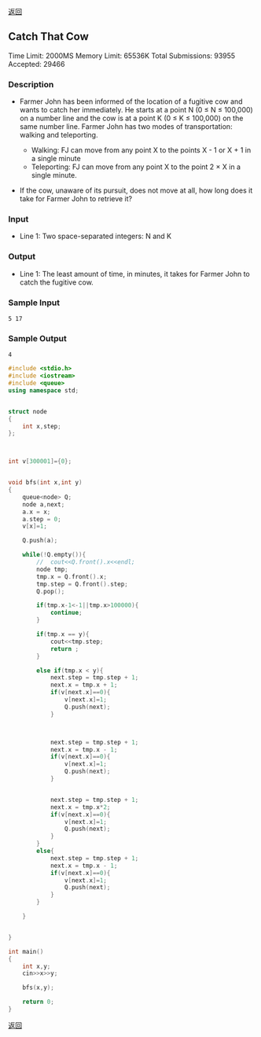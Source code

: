 ﻿[返回](https://github.com/superkunn/acmer#poj)
## Catch That Cow
Time Limit: 2000MS		Memory Limit: 65536K
Total Submissions: 93955		Accepted: 29466
### Description

* Farmer John has been informed of the location of a fugitive cow and wants to catch her immediately. He starts at a point N (0 ≤ N ≤ 100,000) on a number line and the cow is at a point K (0 ≤ K ≤ 100,000) on the same number line. Farmer John has two modes of transportation: walking and teleporting.

  * Walking: FJ can move from any point X to the points X - 1 or X + 1 in a single minute
  * Teleporting: FJ can move from any point X to the point 2 × X in a single minute.

* If the cow, unaware of its pursuit, does not move at all, how long does it take for Farmer John to retrieve it?

### Input

* Line 1: Two space-separated integers: N and K
### Output

* Line 1: The least amount of time, in minutes, it takes for Farmer John to catch the fugitive cow.
### Sample Input
```
5 17
```
### Sample Output
```
4
```

```c++
#include <stdio.h>
#include <iostream>
#include <queue>
using namespace std;


struct node
{
    int x,step;
};



int v[300001]={0};


void bfs(int x,int y)
{
    queue<node> Q;
    node a,next;
    a.x = x;
    a.step = 0;
    v[x]=1;

    Q.push(a);

    while(!Q.empty()){
        //  cout<<Q.front().x<<endl;
        node tmp;
        tmp.x = Q.front().x;
        tmp.step = Q.front().step;
        Q.pop();

        if(tmp.x-1<-1||tmp.x>100000){
            continue;
        }

        if(tmp.x == y){
            cout<<tmp.step;
            return ;
        }

        else if(tmp.x < y){
            next.step = tmp.step + 1;
            next.x = tmp.x + 1;
            if(v[next.x]==0){
                v[next.x]=1;
                Q.push(next);
            }



            next.step = tmp.step + 1;
            next.x = tmp.x - 1;
            if(v[next.x]==0){
                v[next.x]=1;
                Q.push(next);
            }


            next.step = tmp.step + 1;
            next.x = tmp.x*2;
            if(v[next.x]==0){
                v[next.x]=1;
                Q.push(next);
            }
        }
        else{
            next.step = tmp.step + 1;
            next.x = tmp.x - 1;
            if(v[next.x]==0){
                v[next.x]=1;
                Q.push(next);
            }
        }

    }


}

int main()
{
    int x,y;
    cin>>x>>y;

    bfs(x,y);

    return 0;
}

```
[返回](https://github.com/superkunn/acmer#poj)